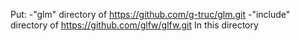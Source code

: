 Put:
  -"glm" directory of https://github.com/g-truc/glm.git
  -"include" directory of https://github.com/glfw/glfw.git
In this directory
